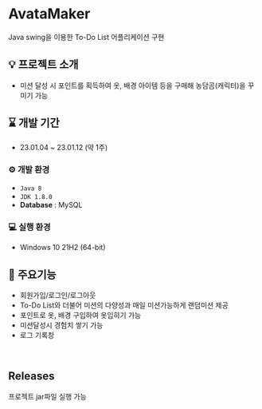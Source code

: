 # AvataMaker
Java swing을 이용한 To-Do List 어플리케이션 구현

## 💡 프로젝트 소개
- 미션 달성 시 포인트를 획득하여 옷, 배경 아이템 등을 구매해 농담곰(캐릭터)을 꾸미기 가능

## ⌛ 개발 기간
* 23.01.04 ~ 23.01.12 (약 1주)

### ⚙ 개발 환경
- `Java 8`
- `JDK 1.8.0`
- **Database** : MySQL

### 💻 실행 환경
- Windows 10 21H2 (64-bit)

## 📌 주요기능
- 회원가입/로그인/로그아웃
- To-Do List와 더불어 미션의 다양성과 매일 미션가능하게 랜덤미션 제공
- 포인트로 옷, 배경 구입하여 옷입히기 가능
- 미션달성시 경험치 쌓기 가능
- 로그 기록창
</br>

## Releases
프로젝트 jar파일 실행 가능

